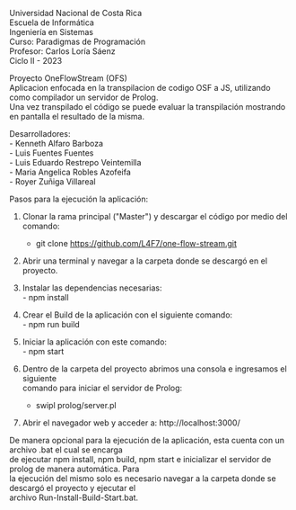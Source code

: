 Universidad Nacional de Costa Rica  <br />
Escuela de Informática  <br />
Ingeniería en Sistemas  <br />
Curso: Paradigmas de Programación  <br />
Profesor: Carlos Loría Sáenz  <br />
Ciclo II - 2023  <br />

Proyecto OneFlowStream (OFS)  <br />
    Aplicacion enfocada en la transpilacion de codigo OSF a JS, utilizando como compilador un servidor de Prolog. <br />
    Una vez transpilado el código se puede evaluar la transpilación mostrando en pantalla el resultado de la misma.

Desarrolladores: <br />
    - Kenneth Alfaro Barboza <br />
    - Luis Fuentes Fuentes <br />
    - Luis Eduardo Restrepo Veintemilla <br />
    - Maria Angelica Robles Azofeifa <br />
    - Royer Zuñiga Villareal <br />

Pasos para la ejecución la aplicación:

1. Clonar la rama principal ("Master") y descargar el código por medio del comando:  <br />

	- git clone https://github.com/L4F7/one-flow-stream.git

2. Abrir una terminal y navegar a la carpeta donde se descargó en el proyecto.


3. Instalar las dependencias necesarias: <br />
          - npm install

4. Crear el Build de la aplicación con el siguiente comando: <br />
          - npm run build

5. Iniciar la aplicación con este comando: <br />
         - npm start

6. Dentro de la carpeta del proyecto abrimos una consola e ingresamos el siguiente <br />
   comando para iniciar el servidor de Prolog:  <br />
	 - swipl prolog/server.pl
    
8. Abrir el navegador web y acceder a: http://localhost:3000/

De manera opcional para la ejecución de la aplicación, esta cuenta con un archivo .bat el cual se encarga  <br />
de ejecutar npm install, npm build, npm start e inicializar el servidor de prolog de manera automática. Para  <br />
la ejecución del mismo solo es necesario navegar a la carpeta donde se descargó el proyecto y ejecutar el <br />
archivo Run-Install-Build-Start.bat.
